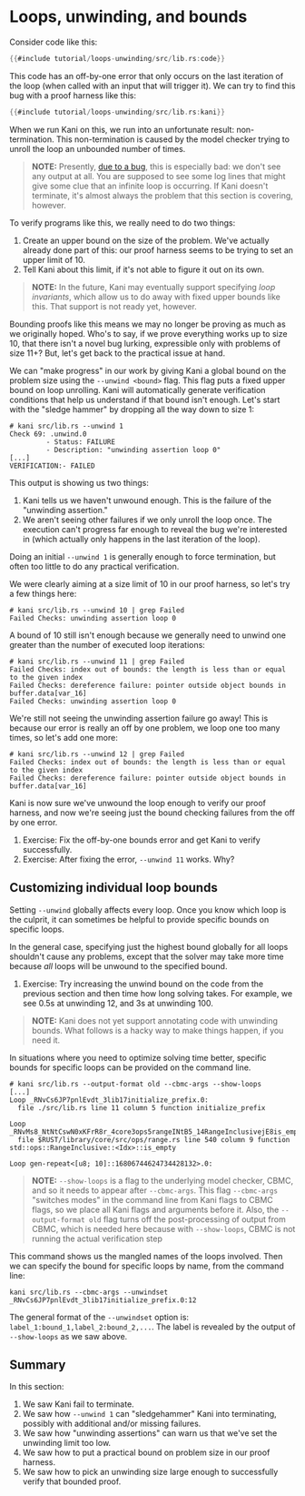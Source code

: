# Loops, unwinding, and bounds

Consider code like this:

```rust
{{#include tutorial/loops-unwinding/src/lib.rs:code}}
```

This code has an off-by-one error that only occurs on the last iteration of the loop (when called with an input that will trigger it).
We can try to find this bug with a proof harness like this:

```rust
{{#include tutorial/loops-unwinding/src/lib.rs:kani}}
```

When we run Kani on this, we run into an unfortunate result: non-termination.
This non-termination is caused by the model checker trying to unroll the loop an unbounded number of times.

> **NOTE:** Presently, [due to a bug](https://github.com/model-checking/kani/issues/493), this is especially bad: we don't see any output at all.
> You are supposed to see some log lines that might give some clue that an infinite loop is occurring.
> If Kani doesn't terminate, it's almost always the problem that this section is covering, however.

To verify programs like this, we really need to do two things:

1. Create an upper bound on the size of the problem.
We've actually already done part of this: our proof harness seems to be trying to set an upper limit of 10.
2. Tell Kani about this limit, if it's not able to figure it out on its own.

> **NOTE:** In the future, Kani may eventually support specifying _loop invariants_, which allow us to do away with fixed upper bounds like this.
> That support is not ready yet, however.

Bounding proofs like this means we may no longer be proving as much as we originally hoped.
Who's to say, if we prove everything works up to size 10, that there isn't a novel bug lurking, expressible only with problems of size 11+?
But, let's get back to the practical issue at hand.

We can "make progress" in our work by giving Kani a global bound on the problem size using the `--unwind <bound>` flag.
This flag puts a fixed upper bound on loop unrolling.
Kani will automatically generate verification conditions that help us understand if that bound isn't enough.
Let's start with the "sledge hammer" by dropping all the way down to size 1:

```
# kani src/lib.rs --unwind 1
Check 69: .unwind.0
         - Status: FAILURE
         - Description: "unwinding assertion loop 0"
[...]
VERIFICATION:- FAILED
```

This output is showing us two things:

1. Kani tells us we haven't unwound enough. This is the failure of the "unwinding assertion."
2. We aren't seeing other failures if we only unroll the loop once.
The execution can't progress far enough to reveal the bug we're interested in (which actually only happens in the last iteration of the loop).

Doing an initial `--unwind 1` is generally enough to force termination, but often too little to do any practical verification.

We were clearly aiming at a size limit of 10 in our proof harness, so let's try a few things here:

```
# kani src/lib.rs --unwind 10 | grep Failed
Failed Checks: unwinding assertion loop 0
```

A bound of 10 still isn't enough because we generally need to unwind one greater than the number of executed loop iterations:

```
# kani src/lib.rs --unwind 11 | grep Failed
Failed Checks: index out of bounds: the length is less than or equal to the given index
Failed Checks: dereference failure: pointer outside object bounds in buffer.data[var_16]
Failed Checks: unwinding assertion loop 0
```

We're still not seeing the unwinding assertion failure go away!
This is because our error is really an off by one problem, we loop one too many times, so let's add one more:

```
# kani src/lib.rs --unwind 12 | grep Failed
Failed Checks: index out of bounds: the length is less than or equal to the given index
Failed Checks: dereference failure: pointer outside object bounds in buffer.data[var_16]
```

Kani is now sure we've unwound the loop enough to verify our proof harness, and now we're seeing just the bound checking failures from the off by one error.

1. Exercise: Fix the off-by-one bounds error and get Kani to verify successfully.
2. Exercise: After fixing the error, `--unwind 11` works. Why?

## Customizing individual loop bounds

Setting `--unwind` globally affects every loop.
Once you know which loop is the culprit, it can sometimes be helpful to provide specific bounds on specific loops.

In the general case, specifying just the highest bound globally for all loops shouldn't cause any problems, except that the solver may take more time because _all_ loops will be unwound to the specified bound.

1. Exercise: Try increasing the unwind bound on the code from the previous section and then time how long solving takes.
For example, we see 0.5s at unwinding 12, and 3s at unwinding 100.

> **NOTE:** Kani does not yet support annotating code with unwinding bounds.
> What follows is a hacky way to make things happen, if you need it.

In situations where you need to optimize solving time better, specific bounds for specific loops can be provided on the command line.

```
# kani src/lib.rs --output-format old --cbmc-args --show-loops
[...]
Loop _RNvCs6JP7pnlEvdt_3lib17initialize_prefix.0:
  file ./src/lib.rs line 11 column 5 function initialize_prefix

Loop _RNvMs8_NtNtCswN0xKFrR8r_4core3ops5rangeINtB5_14RangeInclusivejE8is_emptyCs6JP7pnlEvdt_3lib.0:
  file $RUST/library/core/src/ops/range.rs line 540 column 9 function std::ops::RangeInclusive::<Idx>::is_empty

Loop gen-repeat<[u8; 10]::16806744624734428132>.0:
```

> **NOTE:** `--show-loops` is a flag to the underlying model checker, CBMC, and so it needs to appear after `--cbmc-args`.
> This flag `--cbmc-args` "switches modes" in the command line from Kani flags to CBMC flags, so we place all Kani flags and arguments before it.
> Also, the `--output-format old` flag turns off the post-processing of output from CBMC, which is needed here because with `--show-loops`,
> CBMC is not running the actual verification step

This command shows us the mangled names of the loops involved.
Then we can specify the bound for specific loops by name, from the command line:

```
kani src/lib.rs --cbmc-args --unwindset _RNvCs6JP7pnlEvdt_3lib17initialize_prefix.0:12
```

The general format of the `--unwindset` option is: `label_1:bound_1,label_2:bound_2,...`.
The label is revealed by the output of `--show-loops` as we saw above.

## Summary

In this section:

1. We saw Kani fail to terminate.
2. We saw how `--unwind 1` can "sledgehammer" Kani into terminating, possibly with additional and/or missing failures.
3. We saw how "unwinding assertions" can warn us that we've set the unwinding limit too low.
4. We saw how to put a practical bound on problem size in our proof harness.
5. We saw how to pick an unwinding size large enough to successfully verify that bounded proof.
